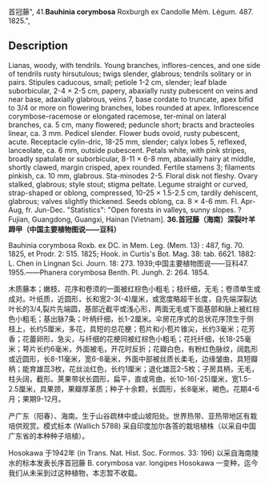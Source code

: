 首冠藤",
41.**Bauhinia corymbosa** Roxburgh ex Candolle Mém. Légum. 487. 1825.",

## Description
Lianas, woody, with tendrils. Young branches, inflores-cences, and one side of tendrils rusty hirsutulous; twigs slender, glabrous; tendrils solitary or in pairs. Stipules caducous, small; petiole 1-2 cm, slender; leaf blade suborbicular, 2-4 × 2-5 cm, papery, abaxially rusty pubescent on veins and near base, adaxially glabrous, veins 7, base cordate to truncate, apex bifid to 3/4 or more on flowering branches, lobes rounded at apex. Inflorescence corymbose-racemose or elongated racemose, ter-minal on lateral branches, ca. 5 cm, many flowered; peduncle short; bracts and bracteoles linear, ca. 3 mm. Pedicel slender. Flower buds ovoid, rusty pubescent, acute. Receptacle cylin-dric, 18-25 mm, slender; calyx lobes 5, reflexed, lanceolate, ca. 6 mm, outside pubescent. Petals white, with pink stripes, broadly spatulate or suborbicular, 8-11 × 6-8 mm, abaxially hairy at middle, shortly clawed, margin crisped, apex rounded. Fertile stamens 3; filaments pinkish, ca. 10 mm, glabrous. Sta-minodes 2-5. Floral disk not fleshy. Ovary stalked, glabrous; style stout; stigma peltate. Legume straight or curved, strap-shaped or oblong, compressed, 10-25 × 1.5-2.5 cm, tardily dehiscent, glabrous; valves slightly thickened. Seeds oblong, ca. 8 × 4-6 mm. Fl. Apr-Aug, fr. Jun-Dec.
  "Statistics": "Open forests in valleys, sunny slopes. ?Fujian, Guangdong, Guangxi, Hainan [Vietnam].
**36.首冠藤（海南）深裂叶羊蹄甲（中国主要植物图说——豆科）**

Bauhinia corymbosa Roxb. ex DC. in Mem. Leg. (Mem. 13) : 487, fig. 70. 1825, et Prodr. 2: 515. 1825; Hook. in Curtis's Bot. Mag. 38: tab. 6621. 1882: L. Chen in Lingnan Sci. Journ. 18: 273. 1939;中国主要植物图说——豆科47. 1955.——Phanera corymbosa Benth. Pl. Jungh. 2: 264. 1854.

木质藤本；嫩枝、花序和卷须的一面被红棕色小粗毛；枝纤细，无毛；卷须单生或成对。叶纸质，近圆形，长和宽2-3(-4)厘米，或宽度略超干长度，自先端深裂达叶长的3/4,裂片先端圆，基部近截平或浅心形，两面无毛或下面基部和脉上被红棕色小粗毛；基出脉7条；叶柄纤细，长1-2厘米。伞房花序式的总状花序顶生于侧枝上，长约5厘米，多花，具短的总花梗；苞片和小苞片锥尖，长约3毫米；花芳香；花蕾卵形，急尖，与纤细的花梗同被红棕色小粗毛；花托纤细，长18-25毫米；萼片长约6毫米，外面被毛，开花时反折；花瓣白色，有粉红色脉纹，阔匙形或近圆形，长8-11毫米，宽6-8毫米，外面中部被丝质长柔毛，边缘皱曲，具短瓣柄；能育雄蕊3枚，花丝淡红色，长约1厘米；退化雄蕊2-5枚；子房具柄，无毛，柱头阔，截形。荚果带状长圆形，扁平，直或弯曲，长10-16(-25)厘米，宽1.5-2.5厘米，具果颈，果瓣厚革质；种子十余颗，长圆形，长8毫米，褐色。花期4-6月；果期9-12月。

产广东（阳春）、海南。生于山谷疏林中或山坡阳处。世界热带、亚热带地区有栽培供观赏。模式标本 (Wallich 5788) 采自印度加尔各答的栽培植株（以采自中国广东省的本种种子培植）。

Hosokawa 于1942年 (in Trans. Nat. Hist. Soc. Formos. 33: 196) 以采自海南陵水的标本发表长序首冠藤 B. corymbosa var. longipes Hosokawa 一变种，迄今我们从未采到过这种植物，本志暂不收载。
